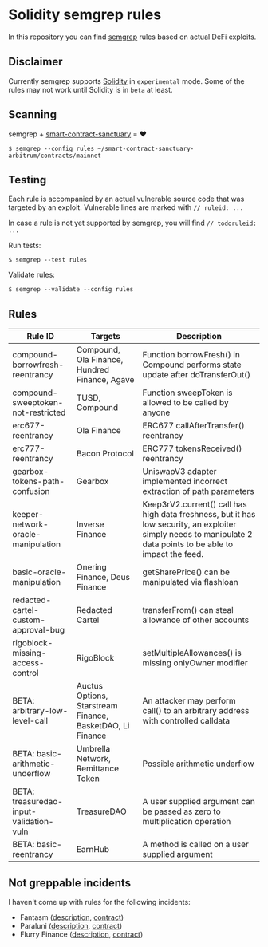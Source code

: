 # Solidity semgrep rules

In this repository you can find [semgrep](https://semgrep.dev/) rules based on actual DeFi exploits.

## Disclaimer

Currently semgrep supports [Solidity](https://semgrep.dev/docs/language-support/) in `experimental` mode. Some of the rules may not work until Solidity is in `beta` at least.

## Scanning

semgrep + [smart-contract-sanctuary](https://github.com/tintinweb/smart-contract-sanctuary) = ❤️

```shell
$ semgrep --config rules ~/smart-contract-sanctuary-arbitrum/contracts/mainnet
```

## Testing

Each rule is accompanied by an actual vulnerable source code that was targeted by an exploit. Vulnerable lines are marked with `// ruleid: ...`

In case a rule is not yet supported by semgrep, you will find `// todoruleid: ...`

Run tests: 

```shell
$ semgrep --test rules
```

Validate rules: 

```shell
$ semgrep --validate --config rules
```

## Rules

Rule ID | Targets | Description
--- | --- | ---
compound-borrowfresh-reentrancy | Compound, Ola Finance, Hundred Finance, Agave | Function borrowFresh() in Compound performs state update after doTransferOut()
compound-sweeptoken-not-restricted | TUSD, Compound | Function sweepToken is allowed to be called by anyone
erc677-reentrancy | Ola Finance | ERC677 callAfterTransfer() reentrancy
erc777-reentrancy | Bacon Protocol | ERC777 tokensReceived() reentrancy
gearbox-tokens-path-confusion | Gearbox | UniswapV3 adapter implemented incorrect extraction of path parameters
keeper-network-oracle-manipulation | Inverse Finance | Keep3rV2.current() call has high data freshness, but it has low security, an exploiter simply needs to manipulate 2 data points to be able to impact the feed.
basic-oracle-manipulation | Onering Finance, Deus Finance | getSharePrice() can be manipulated via flashloan
redacted-cartel-custom-approval-bug | Redacted Cartel | transferFrom() can steal allowance of other accounts
rigoblock-missing-access-control | RigoBlock | setMultipleAllowances() is missing onlyOwner modifier
BETA: arbitrary-low-level-call | Auctus Options, Starstream Finance, BasketDAO, Li Finance | An attacker may perform call() to an arbitrary address with controlled calldata
BETA: basic-arithmetic-underflow | Umbrella Network, Remittance Token | Possible arithmetic underflow
BETA: treasuredao-input-validation-vuln | TreasureDAO | A user supplied argument can be passed as zero to multiplication operation
BETA: basic-reentrancy | EarnHub | A method is called on a user supplied argument

## Not greppable incidents

I haven't come up with rules for the following incidents:

- Fantasm ([description](https://twitter.com/RugDocIO/status/1501629678993518599), [contract](https://ftmscan.com/address/0x880672ab1d46d987e5d663fc7476cd8df3c9f937))
- Paraluni ([description](https://slowmist.medium.com/paraluni-incident-analysis-58be442a4f99), [contract](https://www.contract-diff.xyz/?address=0xa386f30853a7eb7e6a25ec8389337a5c6973421d&chain=1))
- Flurry Finance ([description](https://twitter.com/CertiKTech/status/1496298929599746048), [contract](https://bscscan.com/address/0x5085c49828b0b8e69bae99d96a8e0fcf0a033369))